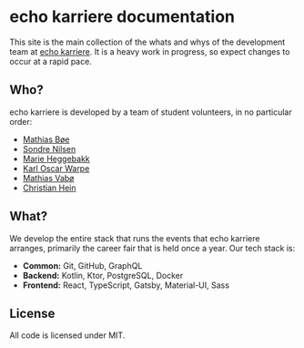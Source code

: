 # echo karriere documentation

This site is the main collection of the whats and whys of the development team
at [echo karriere](https://www.echokarriere.no). It is a heavy work in progress,
so expect changes to occur at a rapid pace.

## Who?

echo karriere is developed by a team of student volunteers, in no particular order:

- [Mathias Bøe](https://github.com/mrboen94/)
- [Sondre Nilsen](https://github.com/sondr3/)
- [Marie Heggebakk](https://github.com/heggebakk/)
- [Karl Oscar Warpe](https://github.com/warpingcars)
- [Mathias Vabø](https://github.com/mVabo)
- [Christian Hein](https://github.com/chrhein)

## What?

We develop the entire stack that runs the events that echo karriere arranges,
primarily the career fair that is held once a year. Our tech stack is:

- **Common:** Git, GitHub, GraphQL
- **Backend:** Kotlin, Ktor, PostgreSQL, Docker
- **Frontend:** React, TypeScript, Gatsby, Material-UI, Sass

## License

All code is licensed under MIT.
